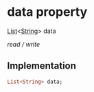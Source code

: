 


# data property






[List](https://api.flutter.dev/flutter/dart-core/List-class.html)&lt;[String](https://api.flutter.dev/flutter/dart-core/String-class.html)> data
  
_read / write_






## Implementation

```dart
List<String> data;


```







